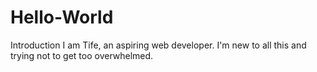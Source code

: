 # Hello-World
Introduction
I am Tife, an aspiring web developer. 
I'm new to all this and trying not to get too overwhelmed.
